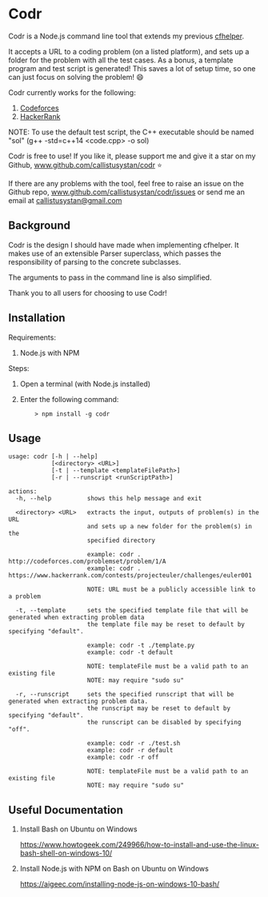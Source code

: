 # Codr

Codr is a Node.js command line tool that extends my previous [cfhelper](https://github.com/callistusystan/codeforcesHelper).

It accepts a URL to a coding problem (on a listed platform), and sets up a folder for the problem with all the test cases. As a bonus, a template program and test script is generated! This saves a lot of setup time, so one can just focus on solving the problem! :smile:

Codr currently works for the following:
1. [Codeforces](http://www.codeforces.com)
2. [HackerRank](https://www.hackerrank.com)

NOTE: To use the default test script, the C++ executable should be named "sol" (g++ -std=c++14 <code.cpp> -o sol)

Codr is free to use! If you like it, please support me and give it a star on my Github, www.github.com/callistusystan/codr :star:

If there are any problems with the tool, feel free to raise an issue on the Github repo, www.github.com/callistusystan/codr/issues or send me an email at callistusystan@gmail.com

## Background ##

Codr is the design I should have made when implementing cfhelper. It makes use of an extensible Parser superclass, which passes the responsibility of parsing to the concrete subclasses.

The arguments to pass in the command line is also simplified.

Thank you to all users for choosing to use Codr!

## Installation ##

Requirements:

1. Node.js with NPM

Steps:

1. Open a terminal (with Node.js installed)
2. Enter the following command:

	```
		> npm install -g codr
	```

## Usage ##

```
usage: codr [-h | --help]
            [<directory> <URL>]
            [-t | --template <templateFilePath>]
            [-r | --runscript <runScriptPath>]

actions:
  -h, --help          shows this help message and exit

  <directory> <URL>   extracts the input, outputs of problem(s) in the URL
                      and sets up a new folder for the problem(s) in the
                      specified directory

                      example: codr . http://codeforces.com/problemset/problem/1/A
                      example: codr . https://www.hackerrank.com/contests/projecteuler/challenges/euler001

                      NOTE: URL must be a publicly accessible link to a problem

  -t, --template      sets the specified template file that will be generated when extracting problem data
                      the template file may be reset to default by specifying "default".

                      example: codr -t ./template.py
                      example: codr -t default

                      NOTE: templateFile must be a valid path to an existing file
                      NOTE: may require "sudo su"

  -r, --runscript     sets the specified runscript that will be generated when extracting problem data.
                      the runscript may be reset to default by specifying "default".
                      the runscript can be disabled by specifying "off".

                      example: codr -r ./test.sh
                      example: codr -r default
                      example: codr -r off

                      NOTE: templateFile must be a valid path to an existing file
                      NOTE: may require "sudo su"
```

## Useful Documentation ##

1. Install Bash on Ubuntu on Windows

	https://www.howtogeek.com/249966/how-to-install-and-use-the-linux-bash-shell-on-windows-10/

2. Install Node.js with NPM on Bash on Ubuntu on Windows

	https://aigeec.com/installing-node-js-on-windows-10-bash/
